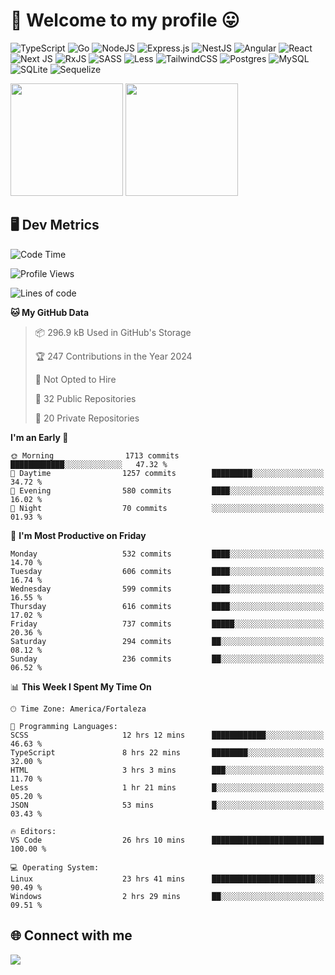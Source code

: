 # 🎉 Welcome to my profile 😛

![TypeScript](https://img.shields.io/badge/typescript-%23007ACC.svg?style=for-the-badge&logo=typescript&logoColor=white)
![Go](https://img.shields.io/badge/go-%2300ADD8.svg?style=for-the-badge&logo=go&logoColor=white)
![NodeJS](https://img.shields.io/badge/node.js-6DA55F?style=for-the-badge&logo=node.js&logoColor=white)
![Express.js](https://img.shields.io/badge/express.js-%23404d59.svg?style=for-the-badge&logo=express&logoColor=%2361DAFB)
![NestJS](https://img.shields.io/badge/nestjs-%23E0234E.svg?style=for-the-badge&logo=nestjs&logoColor=white)
![Angular](https://img.shields.io/badge/angular-%23DD0031.svg?style=for-the-badge&logo=angular&logoColor=white)
![React](https://img.shields.io/badge/react-%2320232a.svg?style=for-the-badge&logo=react&logoColor=%2361DAFB)
![Next JS](https://img.shields.io/badge/Next-black?style=for-the-badge&logo=next.js&logoColor=white)
![RxJS](https://img.shields.io/badge/rxjs-%23B7178C.svg?style=for-the-badge&logo=reactivex&logoColor=white)
![SASS](https://img.shields.io/badge/SASS-hotpink.svg?style=for-the-badge&logo=SASS&logoColor=white)
![Less](https://img.shields.io/badge/less-2B4C80?style=for-the-badge&logo=less&logoColor=white)
![TailwindCSS](https://img.shields.io/badge/tailwindcss-%2338B2AC.svg?style=for-the-badge&logo=tailwind-css&logoColor=white)
![Postgres](https://img.shields.io/badge/postgres-%23316192.svg?style=for-the-badge&logo=postgresql&logoColor=white)
![MySQL](https://img.shields.io/badge/mysql-4479A1.svg?style=for-the-badge&logo=mysql&logoColor=white)
![SQLite](https://img.shields.io/badge/sqlite-%2307405e.svg?style=for-the-badge&logo=sqlite&logoColor=white)
![Sequelize](https://img.shields.io/badge/Sequelize-52B0E7?style=for-the-badge&logo=Sequelize&logoColor=white)

<div>
  <img height="180em" src="https://github-readme-stats.vercel.app/api?username=VinicciusSantos&include_all_commits=true&count_private=true&theme=github_dark"/>
  <img height="180em" src="https://github-readme-stats.vercel.app/api/top-langs/?username=VinicciusSantos&langs_count=6&layout=compact&include_all_commits=true&count_private=true&theme=github_dark"/>
</div>

## 🖥️ Dev Metrics

<!--START_SECTION:waka-->
![Code Time](http://img.shields.io/badge/Code%20Time-1%2C951%20hrs%202%20mins-blue)

![Profile Views](http://img.shields.io/badge/Profile%20Views-0-blue)

![Lines of code](https://img.shields.io/badge/From%20Hello%20World%20I%27ve%20Written-5.4%20million%20lines%20of%20code-blue)

**🐱 My GitHub Data** 

> 📦 296.9 kB Used in GitHub's Storage 
 > 
> 🏆 247 Contributions in the Year 2024
 > 
> 🚫 Not Opted to Hire
 > 
> 📜 32 Public Repositories 
 > 
> 🔑 20 Private Repositories 
 > 
**I'm an Early 🐤** 

```text
🌞 Morning                1713 commits        ████████████░░░░░░░░░░░░░   47.32 % 
🌆 Daytime                1257 commits        █████████░░░░░░░░░░░░░░░░   34.72 % 
🌃 Evening                580 commits         ████░░░░░░░░░░░░░░░░░░░░░   16.02 % 
🌙 Night                  70 commits          ░░░░░░░░░░░░░░░░░░░░░░░░░   01.93 % 
```
📅 **I'm Most Productive on Friday** 

```text
Monday                   532 commits         ████░░░░░░░░░░░░░░░░░░░░░   14.70 % 
Tuesday                  606 commits         ████░░░░░░░░░░░░░░░░░░░░░   16.74 % 
Wednesday                599 commits         ████░░░░░░░░░░░░░░░░░░░░░   16.55 % 
Thursday                 616 commits         ████░░░░░░░░░░░░░░░░░░░░░   17.02 % 
Friday                   737 commits         █████░░░░░░░░░░░░░░░░░░░░   20.36 % 
Saturday                 294 commits         ██░░░░░░░░░░░░░░░░░░░░░░░   08.12 % 
Sunday                   236 commits         ██░░░░░░░░░░░░░░░░░░░░░░░   06.52 % 
```


📊 **This Week I Spent My Time On** 

```text
🕑︎ Time Zone: America/Fortaleza

💬 Programming Languages: 
SCSS                     12 hrs 12 mins      ████████████░░░░░░░░░░░░░   46.63 % 
TypeScript               8 hrs 22 mins       ████████░░░░░░░░░░░░░░░░░   32.00 % 
HTML                     3 hrs 3 mins        ███░░░░░░░░░░░░░░░░░░░░░░   11.70 % 
Less                     1 hr 21 mins        █░░░░░░░░░░░░░░░░░░░░░░░░   05.20 % 
JSON                     53 mins             █░░░░░░░░░░░░░░░░░░░░░░░░   03.43 % 

🔥 Editors: 
VS Code                  26 hrs 10 mins      █████████████████████████   100.00 % 

💻 Operating System: 
Linux                    23 hrs 41 mins      ███████████████████████░░   90.49 % 
Windows                  2 hrs 29 mins       ██░░░░░░░░░░░░░░░░░░░░░░░   09.51 % 
```


<!--END_SECTION:waka-->

## 🌐 Connect with me

<a href="https://www.linkedin.com/in/vinicius-guedes-b817aa223/"><img src="https://img.shields.io/badge/LinkedIn-0077B5?style=for-the-badge&logo=linkedin&logoColor=white"/></a>

